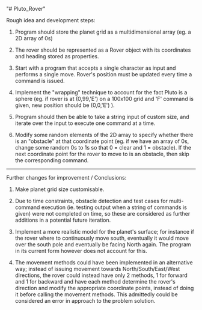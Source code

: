 "# Pluto_Rover" 

Rough idea and development steps:

1. Program should store the planet grid as a multidimensional array (eg. a 2D array of 0s) 

2. The rover should be represented as a Rover object with its coordinates and heading stored as properties.

3. Start with a program that accepts a single character as input and performs a single move. Rover's position must be updated every time a command is issued.

4. Implement the "wrapping" technique to account for the fact Pluto is a sphere (eg. if rover is at (0,99,'E') on a 100x100 grid and 'F' command is given,
   new position should be (0,0,'E') ).

5. Program should then be able to take a string input of custom size, and iterate over the input to execute one command at a time.

6. Modify some random elements of the 2D array to specify whether there is an "obstacle" at that coordinate point (eg. if we have an array of 0s, change some random 0s 
   to 1s so that 0 = clear and 1 = obstacle). If the next coordinate point for the rover to move to is an obstacle, then skip the corresponding command.

--------------------------------------------------------------------------------------------------------------------------------------------------------------------------------------------

Further changes for improvement / Conclusions:

1. Make planet grid size customisable.

2. Due to time constraints, obstacle detection and test cases for multi-command execution (ie. testing output when a string of commands is given)
   were not completed on time, so these are considered as further additions in a potential future iteration.

3. Implement a more realistic model for the planet's surface; for instance if the rover where to continuously move south, eventually 
   it would move over the south pole and eventually be facing North again. The program in its current form however does not account for this.
   
4. The movement methods could have been implemented in an alternative way; instead of issuing movement towards North/South/East/West directions,
   the rover could instead have only 2 methods, 1 for forward and 1 for backward and have each method determine the rover's direction and modify
   the appropriate coordinate points, instead of doing it before calling the movement methods. This admittedly could be considered an error in
   approach to the problem solution.